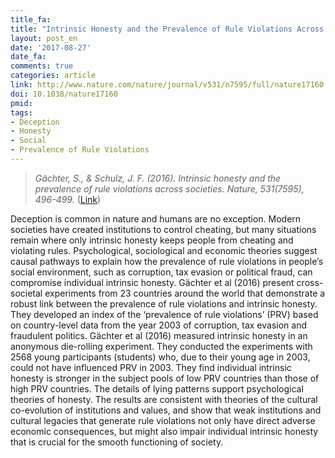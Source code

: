```yaml
---
title_fa: 
title: "Intrinsic Honesty and the Prevalence of Rule Violations Across Societies"
layout: post_en
date: '2017-08-27'
date_fa:
comments: true
categories: article
link: http://www.nature.com/nature/journal/v531/n7595/full/nature17160.html
doi: 10.1038/nature17160
pmid:
tags:
- Deception
- Honesty
- Social
- Prevalence of Rule Violations
---
```


> *Gächter, S., & Schulz, J. F. (2016). Intrinsic honesty and the prevalence of rule violations across societies. Nature, 531(7595), 496-499.*
([Link](http://www.nature.com/nature/journal/v531/n7595/full/nature17160.html))

Deception is common in nature and humans are no exception. Modern societies have created institutions to control cheating, but many situations remain where only intrinsic honesty keeps people from cheating and violating rules. Psychological, sociological and economic theories suggest causal pathways to explain how the prevalence of rule violations in people’s social environment, such as corruption, tax evasion or political fraud, can compromise individual intrinsic honesty. Gächter et al (2016) present cross-societal experiments from 23 countries around the world that demonstrate a robust link between the prevalence of rule violations and intrinsic honesty. They developed an index of the ‘prevalence of rule violations’ (PRV) based on country-level data from the year 2003 of corruption, tax evasion and fraudulent politics. Gächter et al (2016) measured intrinsic honesty in an anonymous die-rolling experiment. They conducted the experiments with 2568 young participants (students) who, due to their young age in 2003, could not have influenced PRV in 2003. They find individual intrinsic honesty is stronger in the subject pools of low PRV countries than those of high PRV countries. The details of lying patterns support psychological theories of honesty. The results are consistent with theories of the cultural co-evolution of institutions and values, and show that weak institutions and cultural legacies that generate rule violations not only have direct adverse economic consequences, but might also impair individual intrinsic honesty that is crucial for the smooth functioning of society.

